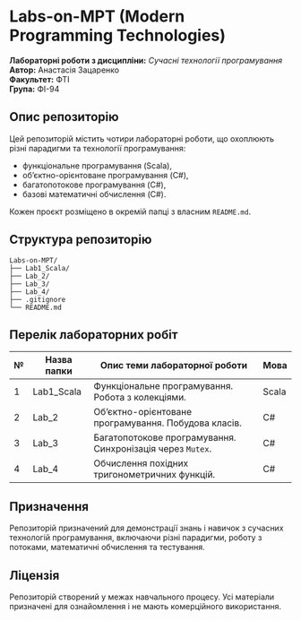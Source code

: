 # Labs-on-MPT (Modern Programming Technologies)
**Лабораторні роботи з дисципліни:** *Сучасні технології програмування*  
**Автор:** Анастасія Зацаренко  
**Факультет:** ФТІ  
**Група:** ФІ-94  

## Опис репозиторію  
Цей репозиторій містить чотири лабораторні роботи, що охоплюють різні парадигми та технології програмування:  
- функціональне програмування (Scala),
- об’єктно-орієнтоване програмування (C#),
- багатопотокове програмування (C#),
- базові математичні обчислення (C#).  

Кожен проєкт розміщено в окремій папці з власним `README.md`.

## Структура репозиторію  
```
Labs-on-MPT/
├── Lab1_Scala/
├── Lab_2/
├── Lab_3/
├── Lab_4/
├── .gitignore
└── README.md
```

## Перелік лабораторних робіт  

| №  | Назва папки   | Опис теми лабораторної роботи                               | Мова     |
|----|---------------|--------------------------------------------------------------|----------|
| 1  | Lab1_Scala    | Функціональне програмування. Робота з колекціями.            | Scala    |
| 2  | Lab_2         | Об’єктно-орієнтоване програмування. Побудова класів.         | C#       |
| 3  | Lab_3         | Багатопотокове програмування. Синхронізація через `Mutex`.   | C#       |
| 4  | Lab_4         | Обчислення похідних тригонометричних функцій.               | C#       |

## Призначення  
Репозиторій призначений для демонстрації знань і навичок з сучасних технологій програмування, включаючи різні парадигми, роботу з потоками, математичні обчислення та тестування.

## Ліцензія  
Репозиторій створений у межах навчального процесу. Усі матеріали призначені для ознайомлення і не мають комерційного використання.
